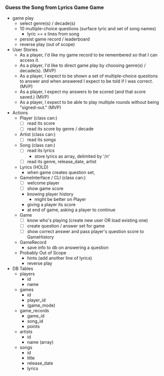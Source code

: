 ### Guess the Song from Lyrics Game Game
- game play
  - select genre(s) / decade(s)
  - 10 multiple-choice questions (surface lyric and set of song names)
    - lyric == x lines from song
  - persist game record / leaderboard
  - reverse play (out of scope)
- User Stories
  - As a player, I'd like my game record to be remembered so that I can access it.
  - As a player, I'd like to direct game play by choosing genre(s) / decade(s). (MVP)
  - As a player, I expect to be shown a set of multiple-choice questions to answer and when answered I expect to be told if I was correct. (MVP)
  - As a player, I expect my answers to be scored (and that score saved.) (MVP)
  - As a player, I expect to be able to play multiple rounds without being "signed-out." (MVP)
- Actions
  - Player (class can:)
    - [ ] read its score
    - [ ] read its score by genre / decade
  - Artist (class can:)
    - [ ] read its songs
  - Song (class can:)
    - [ ] read its lyrics
      - store lyrics as array, delimited by '/n'
    - [ ] read its genre, release_date, artist
  - Lyrics (HOLD)
    - when game creates question set,
  - GameInterface / CLI (class can:)
    - [ ] welcome player
    - [ ] show game score
    - knowing player history
      - might be better on Player
    - giving a player its score
    - at end of game, asking a player to continue
  - Game
    - [ ] know who's playing (create new user OR load existing one)
    - [ ] create question / answer set for game
    - [ ] show correct answer and pass player's question score to GameHistory
  - GameRecord
    - save info to db on answering a question
  - Probably Out of Scope
    - hints (add another line of lyrics)
    - reverse play
- DB Tables
  - players
    - id
    - name
  - games
    - id
    - player_id
    - (game_mode)
  - game_records
    - game_id
    - song_id
    - points
  - artists
    - id
    - name (array)
  - songs
    - id
    - title
    - release_date
    - lyrics
  <!-- - lyrics
    - id
    - song_id
    - artist_id
    - content -->

